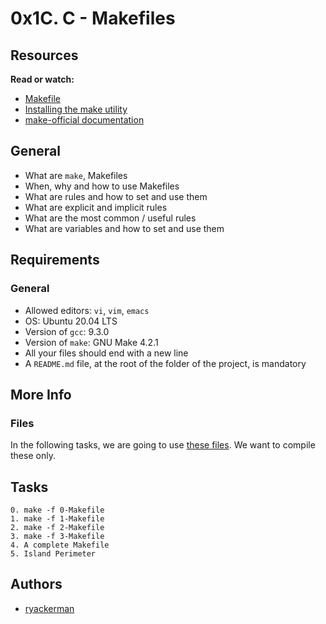 
# 0x1C. C - Makefiles



## Resources

**Read or watch:**

- [Makefile](https://www.google.com/search?q=makefile)
- [Installing the make utility](https://www.geeksforgeeks.org/how-to-install-make-on-ubuntu/)
- [make-official documentation](https://www.gnu.org/software/make/manual/html_node/)
## General

- What are `make`, Makefiles
- When, why and how to use Makefiles
- What are rules and how to set and use them
- What are explicit and implicit rules
- What are the most common / useful rules
- What are variables and how to set and use them
## Requirements

### General

- Allowed editors: `vi`, `vim`, `emacs`
- OS: Ubuntu 20.04 LTS
- Version of `gcc`: 9.3.0
- Version of `make`: GNU Make 4.2.1
- All your files should end with a new line
- A `README.md` file, at the root of the folder of the project, is mandatory
##  More Info

### Files

In the following tasks, we are going to use [these files](https://github.com/alx-tools/0x1B.c). We want to compile these only.
## Tasks

    0. make -f 0-Makefile
    1. make -f 1-Makefile
    2. make -f 2-Makefile
    3. make -f 3-Makefile
    4. A complete Makefile
    5. Island Perimeter
## Authors

- [ryackerman](https://github.com/ryackerman)
